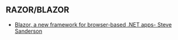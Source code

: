 ## RAZOR/BLAZOR

* [Blazor, a new framework for browser-based .NET apps- Steve Sanderson](https://www.youtube.com/watch?v=Qe8UW5543-s)
